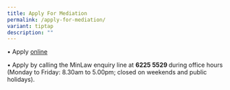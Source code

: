 ```yaml
---
title: Apply For Mediation
permalink: /apply-for-mediation/
variant: tiptap
description: ""
---
```

<p>• Apply <a href="https://eservices.mlaw.gov.sg/cmc/mediatorsportal/direct-intake/" rel="noopener nofollow" target="_blank">online</a>
</p>
<p></p>
<p>• Apply by calling the MinLaw enquiry line at <strong>6225 5529 </strong>during
office hours (Monday to Friday: 8.30am to 5.00pm; closed on weekends and
public holidays).</p>